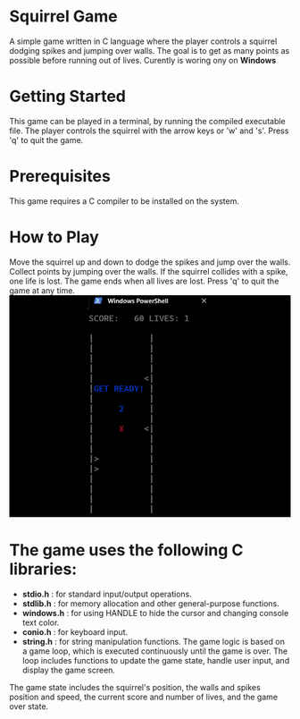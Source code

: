 # Squirrel Game
A simple game written in C language where the player controls a squirrel dodging spikes and jumping over walls. The goal is to get as many points as possible before running out of lives. Curently is woring ony on **Windows**

# Getting Started
This game can be played in a terminal, by running the compiled executable file. The player controls the squirrel with the arrow keys or 'w' and 's'. Press 'q' to quit the game.

# Prerequisites
This game requires a C compiler to be installed on the system.

# How to Play
Move the squirrel up and down to dodge the spikes and jump over the walls.
Collect points by jumping over the walls.
If the squirrel collides with a spike, one life is lost.
The game ends when all lives are lost.
Press 'q' to quit the game at any time.
![](https://github.com/Gecazo/red-squirrel/blob/main/screenshot.png)

# The game uses the following C libraries:

* **stdio.h** : for standard input/output operations.
* **stdlib.h** : for memory allocation and other general-purpose functions.
* **windows.h** : for using HANDLE to hide the cursor and changing console text color.
* **conio.h** : for keyboard input.
* **string.h** : for string manipulation functions.
The game logic is based on a game loop, which is executed continuously until the game is over. The loop includes functions to update the game state, handle user input, and display the game screen.

The game state includes the squirrel's position, the walls and spikes position and speed, the current score and number of lives, and the game over state.
